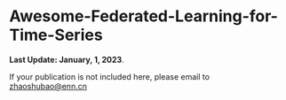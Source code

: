 # Awesome-Federated-Learning-for-Time-Series

<strong>Last Update: January, 1, 2023</strong>.	

If your publication is not included here, please email to zhaoshubao@enn.cn
